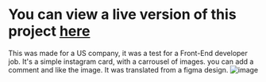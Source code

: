 # You can view a live version of this project [here](https://ginosinstagramclone.netlify.app)
This was made for a US company, it was a test for a Front-End developer job. It's a simple instagram card, with a carrousel of images. you can add a comment and like the image. It was translated from a figma design.
![image](https://user-images.githubusercontent.com/104650963/193333254-3d49c667-501e-466d-a14e-8612a97233ba.png)

